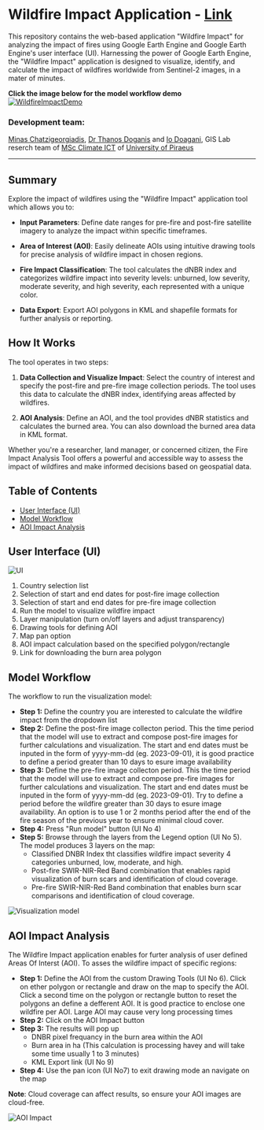 # Wildfire Impact Application - [Link](https://ee-my-username32blue.projects.earthengine.app/view/wildfire-impact)

This repository contains the web-based application "Wildfire Impact" for analyzing the impact of fires using Google Earth Engine and Google Earth Engine's user interface (UI). Harnessing the power of Google Earth Engine, the "Wildfire Impact" application is designed to visualize, identify, and calculate the impact of wildfires worldwide from Sentinel-2 images, in a mater of minutes.

**Click the image below for the model workflow demo**
[![WildfireImpactDemo](https://img.youtube.com/vi/hG2sv7bSYec/maxresdefault.jpg)](https://youtu.be/hG2sv7bSYec)

### Development team: 
[Minas Chatzigeorgiadis](https://www.linkedin.com/in/minas-chatz/), [Dr Thanos Doganis](https://www.linkedin.com/in/thanos-doganis-41550915/) and [Io Doagani](https://www.linkedin.com/in/dogani-io/), GIS Lab reserch team of [MSc Climate ICT](https://masters.ds.unipi.gr/MSc_Climate_ICT/en/) of [University of Piraeus](https://www.unipi.gr/unipi/en/)
_______________________________________________________________________________________________________________________________________________________________________________________________________________________________________________________________________________________________________________________________

## Summary

Explore the impact of wildfires using the "Wildfire Impact" application tool which allows you to:

- **Input Parameters**: Define date ranges for pre-fire and post-fire satellite imagery to analyze the impact within specific timeframes.

- **Area of Interest (AOI)**: Easily delineate AOIs using intuitive drawing tools for precise analysis of wildfire impact in chosen regions.

- **Fire Impact Classification**: The tool calculates the dNBR index and categorizes wildfire impact into severity levels: unburned, low severity, moderate severity, and high severity, each represented with a unique color.

- **Data Export**: Export AOI polygons in KML and shapefile formats for further analysis or reporting.

## How It Works

The tool operates in two steps:

1. **Data Collection and Visualize Impact**: Select the country of interest and specify the post-fire and pre-fire image collection periods. The tool uses this data to calculate the dNBR index, identifying areas affected by wildfires.

2. **AOI Analysis**: Define an AOI, and the tool provides dNBR statistics and calculates the burned area. You can also download the burned area data in KML format.

Whether you're a researcher, land manager, or concerned citizen, the Fire Impact Analysis Tool offers a powerful and accessible way to assess the impact of wildfires and make informed decisions based on geospatial data.

## Table of Contents

- [User Interface (UI)](#user-interface-ui)
- [Model Workflow](#model-workflow)
- [AOI Impact Analysis](#aoi-impact-analysis)

## User Interface (UI)

![UI](https://github.com/Akis32/GEE_Wildfire_Impact_app/assets/142306838/a244f49a-0781-4bf9-9fb5-d13999bec32c)


1. Country selection list
2. Selection of start and end dates for post-fire image collection
3. Selection of start and end dates for pre-fire image collection
4. Run the model to visualize wildfire impact
5. Layer manipulation (turn on/off layers and adjust transparency)
6. Drawing tools for defining AOI
7. Map pan option
8. AOI impact calculation based on the specified polygon/rectangle
9. Link for downloading the burn area polygon

## Model Workflow

The workflow to run the visualization model:

- **Step 1:** Define the country you are interested to calculate the wildfire impact from the dropdown list
- **Step 2:** Define the post-fire image collecton period. This the time period that the model will use to extract and compose post-fire images for further calculations and visualization. The start and end dates must be inputed in the form of yyyy-mm-dd (eg. 2023-09-01), it is good practice to define a period greater than 10 days to esure image availability
- **Step 3:**  Define the pre-fire image collecton period. This the time period that the model will use to extract and compose pre-fire images for further calculations and visualization. The start and end dates must be inputed in the form of yyyy-mm-dd (eg. 2023-09-01). Try to define a period before the wildfire greater than 30 days to esure image availability. An option is to use 1 or 2 months period after the end of the fire season of the previous year to ensure minimal cloud cover.
- **Step 4:** Press "Run model" button (UI No 4)
- **Step 5:** Browse through the layers from the Legend option (UI No 5).
   The model produces 3 layers on the map:
  - Classified DNBR Index tht classifies wildfire impact severity 4 categories unburned, low, moderate, and high.
  - Post-fire SWIR-NIR-Red Band combination that enables rapid visualization of burn scars and identification of cloud coverage.
  - Pre-fire SWIR-NIR-Red Band combination that enables burn scar comparisons and identification of cloud coverage.


![Visualization model](https://github.com/Akis32/GEE_Wildfire_Impact_app/assets/142306838/59780972-3394-438b-aad9-9e93e739e51d)


## AOI Impact Analysis

The Wildfire Impact application enables for furter analysis of user defined Areas Of Interst (AOI). To asses the wildfire impact of specific regions:

- **Step 1:** Define the AOI from the custom Drawing Tools (UI No 6). Click on ether polygon or rectangle and draw on the map to specify the AOI. Click a second time on the polygon or rectangle button to reset the polygons an define a defferent AOI. It is good practice to enclose one wildfire per AOI. Large AOI may cause very long processing times
- **Step 2:** Click on the AOI Impact button
- **Step 3:** The results will pop up
    - DNBR pixel frequancy in the burn area within the AOI
    - Burn area in ha (This calculation is processing havey and will take some time usually 1 to 3 minutes)
    - KML Export link (UI No 9)
- **Step 4:** Use the pan icon (UI No7) to exit drawing mode an navigate on the map

**Note**: Cloud coverage can affect results, so ensure your AOI images are cloud-free.

![AOI Impact](https://github.com/Akis32/GEE_Wildfire_Impact_app/assets/142306838/6f5573cc-302f-4f25-b158-91d18fa6898d)



